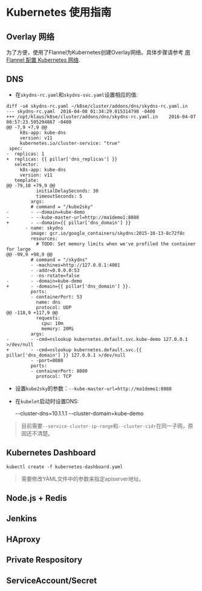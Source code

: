 # Kubernetes 使用指南

## Overlay 网络

为了方便，使用了Flannel为Kubernetes创建Overlay网络。具体步骤请参考 [用 Flannel 配置 Kubernetes 网络](http://www.k82.me/tech/2016/04/03/k8s_flannel/).

## DNS

* 在`skydns-rc.yaml`和`skydns-svc.yaml`设置相应的值:

```
diff -u4 skydns-rc.yaml ~/k8se/cluster/addons/dns/skydns-rc.yaml.in
--- skydns-rc.yaml	2016-04-08 01:34:29.015314798 -0400
+++ /opt/klaus/k8se/cluster/addons/dns/skydns-rc.yaml.in	2016-04-07 00:57:23.595294867 -0400
@@ -7,9 +7,9 @@
     k8s-app: kube-dns
     version: v11
     kubernetes.io/cluster-service: "true"
 spec:
-  replicas: 1
+  replicas: {{ pillar['dns_replicas'] }}
   selector:
     k8s-app: kube-dns
     version: v11
   template:
@@ -79,10 +79,9 @@
           initialDelaySeconds: 30
           timeoutSeconds: 5
         args:
         # command = "/kube2sky"
-        - --domain=kube-demo
-        - --kube-master-url=http://ma1demo1:8888
+        - --domain={{ pillar['dns_domain'] }}
       - name: skydns
         image: gcr.io/google_containers/skydns:2015-10-13-8c72f8c
         resources:
           # TODO: Set memory limits when we've profiled the container for large
@@ -99,9 +98,9 @@
         # command = "/skydns"
         - -machines=http://127.0.0.1:4001
         - -addr=0.0.0.0:53
         - -ns-rotate=false
-        - -domain=kube-demo
+        - -domain={{ pillar['dns_domain'] }}.
         ports:
         - containerPort: 53
           name: dns
           protocol: UDP
@@ -118,9 +117,9 @@
           requests:
             cpu: 10m
             memory: 20Mi
         args:
-        - -cmd=nslookup kubernetes.default.svc.kube-demo 127.0.0.1 >/dev/null
+        - -cmd=nslookup kubernetes.default.svc.{{ pillar['dns_domain'] }} 127.0.0.1 >/dev/null
         - -port=8080
         ports:
         - containerPort: 8080
           protocol: TCP
```

* 设置`kube2sky`的参数：`--kube-master-url=http://ma1demo1:8888`

* 在`kubelet`启动时设置DNS:

	--cluster-dns=10.1.1.1
	--cluster-domain=kube-demo

> 目前需要`--service-cluster-ip-range`和`--cluster-cidr`在同一子网，原因还不清楚。


## Kubernetes Dashboard

    kubectl create -f kubernetes-dashboard.yaml

> 需要修改YAML文件中的参数来指定apiserver地址。


## Node.js + Redis


## Jenkins


## HAproxy


## Private Respository


## ServiceAccount/Secret


